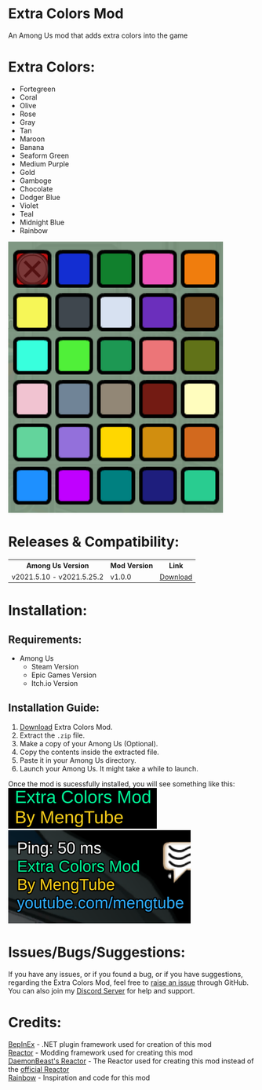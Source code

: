 # Extra Colors Mod
An Among Us mod that adds extra colors into the game

# Extra Colors:
- Fortegreen
- Coral
- Olive
- Rose
- Gray
- Tan
- Maroon
- Banana
- Seaform Green
- Medium Purple
- Gold
- Gamboge
- Chocolate
- Dodger Blue
- Violet
- Teal
- Midnight Blue
- Rainbow
<img src="Images/Extra Colors.png">

# Releases & Compatibility:
<table>
    <th>Among Us Version</th>
    <th>Mod Version</th>
    <th>Link</th>
   <tr>
    <td>v2021.5.10 - v2021.5.25.2</td>
    <td>v1.0.0</td>
    <td><a href="https://github.com/MengTube/Extra-Colors-Mod/releases/download/v1.0.0/Extra.Colors.Mod.v1.0.0.zip">Download</></td></td>
   </tr>
</table>

# Installation:
## Requirements:
- Among Us
  - Steam Version
  - Epic Games Version
  - Itch.io Version
## Installation Guide:
1. [Download](https://github.com/MengTube/Extra-Colors-Mod/releases/download/v1.0.0/Extra.Colors.Mod.v1.0.0.zip) Extra Colors Mod.
2. Extract the `.zip` file.
3. Make a copy of your Among Us (Optional).
4. Copy the contents inside the extracted file.
5. Paste it in your Among Us directory.
6. Launch your Among Us. It might take a while to launch.

Once the mod is sucessfully installed, you will see something like this:\
<img src="Images/Home Menu.png">\
<img src="Images/In-game.png">

# Issues/Bugs/Suggestions:
If you have any issues, or if you found a bug, or if you have suggestions, regarding the Extra Colors Mod, feel free to [raise an issue](https://github.com/MengTube/Extra-Colors-Mod/issues/new) through GitHub.\
You can also join my [Discord Server](https://discord.gg/tqR4uJTbcz) for help and support.

# Credits:
[BepInEx](https://github.com/NuclearPowered/BepInEx) - .NET plugin framework used for creation of this mod\
[Reactor](https://github.com/NuclearPowered/Reactor) - Modding framework used for creating this mod\
[DaemonBeast's Reactor](https://github.com/DaemonBeast/Reactor) - The Reactor used for creating this mod instead of the [official Reactor](https://github.com/NuclearPowered/Reactor)\
[Rainbow](https://github.com/MoltenMods/Rainbow) - Inspiration and code for this mod
